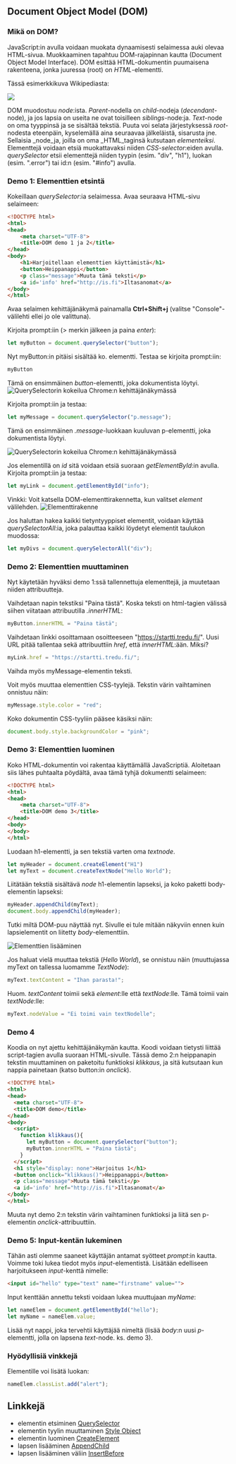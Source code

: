 ## Document Object Model (DOM)

### Mikä on DOM?

JavaScript:in avulla voidaan muokata dynaamisesti selaimessa auki olevaa HTML-sivua. Muokkaaminen tapahtuu DOM-rajapinnan kautta (Document Object Model Interface). DOM esittää HTML-dokumentin puumaisena rakenteena, jonka juuressa (root) on _HTML_-elementti.  

Tässä esimerkkikuva Wikipediasta:

![](https://upload.wikimedia.org/wikipedia/commons/thumb/5/5a/DOM-model.svg/428px-DOM-model.svg.png)

DOM muodostuu _node_:ista. _Parent_-nodella on _child_-nodeja (_decendant_-node), ja jos lapsia on useita ne ovat toisilleen _siblings_-node:ja. _Text_-node on oma tyyppinsä ja se sisältää tekstiä. Puuta voi selata järjestyksessä _root_-nodesta eteenpäin, kyselemällä aina seuraavaa jälkeläistä, sisarusta jne. Sellaisia _node_ja, joilla on oma _HTML_taginsä kutsutaan _elementeiksi_. Elementtejä voidaan etsiä muokattavaksi niiden _CSS-selector_:eiden avulla. _querySelector_ etsii elementtejä niiden tyypin (esim. "div", "h1"), luokan (esim. ".error") tai id:n (esim. "#info") avulla.  

### Demo 1: Elementtien etsintä
Kokeillaan _querySelector_:ia selaimessa. Avaa seuraava HTML-sivu selaimeen:

```html
<!DOCTYPE html>
<html>
<head>
    <meta charset="UTF-8">
    <title>DOM demo 1 ja 2</title>
</head>
<body>
    <h1>Harjoitellaan elementtien käyttämistä</h1>
    <button>Heippanappi</button>
    <p class="message">Muuta tämä teksti</p>
    <a id='info' href="http://is.fi">Iltasanomat</a>
</body>
</html>
```

Avaa selaimen kehittäjänäkymä painamalla **Ctrl+Shift+j** (valitse "Console"-välilehti ellei jo ole valittuna).

Kirjoita prompt:iin (> merkin jälkeen ja paina *enter*):

```js
let myButton = document.querySelector("button");
```

Nyt myButton:in pitäisi sisältää ko. elementti. Testaa se kirjoita prompt:iin:

```js
myButton
```

Tämä on ensimmäinen _button_-elementti, joka dokumentista löytyi.
![QuerySelectorin kokeilua Chrome:n kehittäjänäkymässä](./img/queryselector_button.PNG)

Kirjoita prompt:iin ja testaa:

```js
let myMessage = document.querySelector("p.message");
```

Tämä on ensimmäinen _.message_-luokkaan kuuluvan p-elementti, joka dokumentista löytyi.

![QuerySelectorin kokeilua Chrome:n kehittäjänäkymässä](./img/queryselector_p.message.PNG)

Jos elementillä on _id_ sitä voidaan etsiä suoraan _getElementById_:in avulla. Kirjoita prompt:iin ja testaa:

```js
let myLink = document.getElementById("info");
```

Vinkki: Voit katsella DOM-elementtirakennetta, kun valitset *element* välilehden.
![Elementtirakenne](img/element_view.PNG)

Jos haluttan hakea kaikki tietyntyyppiset elementit, voidaan käyttää *querySelectorAll*:ia, joka palauttaa kaikki löydetyt elementit taulukon muodossa:

```js
let myDivs = document.querySelectorAll("div");
```

### Demo 2: Elementtien muuttaminen

Nyt käytetään hyväksi demo 1:ssä tallennettuja elementtejä, ja muutetaan niiden attribuutteja.

Vaihdetaan napin tekstiksi "Paina tästä". Koska teksti on html-tagien välissä siihen viitataan attribuutilla *.innerHTML*:

```js
myButton.innerHTML = "Paina tästä";
```

Vaihdetaan linkki osoittamaan osoitteeseen "https://startti.tredu.fi/". Uusi URL pitää tallentaa sekä attribuuttiin *href*, että *innerHTML*:ään. Miksi?

```js
myLink.href = "https://startti.tredu.fi/";
```

Vaihda myös myMessage-elementin teksti.

Voit myös muuttaa elementtien CSS-tyylejä. Tekstin värin vaihtaminen onnistuu näin:

```js
myMessage.style.color = "red";
```

Koko dokumentin CSS-tyyliin pääsee käsiksi näin:

```js
document.body.style.backgroundColor = "pink";
```

### Demo 3: Elementtien luominen

Koko HTML-dokumentin voi rakentaa käyttämällä JavaScriptiä. Aloitetaan siis lähes puhtaalta pöydältä, avaa tämä tyhjä dokumentti selaimeen:

```html
<!DOCTYPE html>
<html>
<head>
    <meta charset="UTF-8">
    <title>DOM demo 3</title>
</head>
<body>
</body>
</html>
```

Luodaan h1-elementti, ja sen tekstiä varten oma *textnode*.

```js
let myHeader = document.createElement("H1")
let myText = document.createTextNode("Hello World");
```

Liitätään tekstiä sisältävä *node* h1-elementin lapseksi, ja koko paketti body-elementin lapseksi:

```js
myHeader.appendChild(myText);
document.body.appendChild(myHeader);
```

Tutki miltä DOM-puu näyttää nyt. Sivulle ei tule mitään näkyviin ennen kuin lapsielementit on liitetty *body*-elementtiin.

![Elementtien lisääminen](img/hello_world.PNG)

Jos haluat vielä muuttaa tekstiä (*Hello World*), se onnistuu näin (muuttujassa myText on tallessa luomamme *TextNode*):

```js
myText.textContent = "Ihan parasta!";
```

Huom. *textContent* toimii sekä *element*:lle että *textNode*:lle. Tämä toimii vain *textNode*:lle: 

```js
myText.nodeValue = "Ei toimi vain textNodelle";
```

### Demo 4

Koodia on nyt ajettu kehittäjänäkymän kautta. Koodi voidaan tietysti liittää script-tagien avulla suoraan HTML-sivulle. Tässä demo 2:n heippanapin tekstin muuttaminen on paketoitu funktioksi *klikkaus*, ja sitä kutsutaan kun nappia painetaan (katso button:in *onclick*).

```html
<!DOCTYPE html>
<html>
<head>
  <meta charset="UTF-8">
  <title>DOM demo</title>
</head>
<body>
  <script>
    function klikkaus(){
      let myButton = document.querySelector("button");
      myButton.innerHTML = "Paina tästä";
    }
  </script>
  <h1 style="display: none">Harjoitus 1</h1>
  <button onclick="klikkaus()">Heippanappi</button>
  <p class="message">Muuta tämä teksti</p>
  <a id='info' href="http://is.fi">Iltasanomat</a>
</body>
</html>
```

Muuta nyt demo 2:n tekstin värin vaihtaminen funktioksi ja liitä sen p-elementin *onclick*-attribuuttiin.

### Demo 5: Input-kentän lukeminen

Tähän asti olemme saaneet käyttäjän antamat syötteet _prompt_:in kautta. Voimme toki lukea tiedot myös _input_-elementistä. Lisätään edelliseen harjoitukseen _input_-kenttä nimelle:

```html
<input id="hello" type="text" name="firstname" value="">
```

Input kenttään annettu teksti voidaan lukea muuttujaan _myName_:

```js
let nameElem = document.getElementById("hello");
let myName = nameElem.value;
```

Lisää nyt nappi, joka tervehtii käyttäjää nimeltä (lisää _body_:n uusi _p_-elementti, jolla on lapsena _text_-node. ks. demo 3).

### Hyödyllisiä vinkkejä

Elementille voi lisätä luokan:

```js
nameElem.classList.add("alert");
```



## Linkkejä

- elementin etsiminen [QuerySelector](https://www.w3schools.com/jsref/met_document_queryselector.asp)
- elementin tyylin muuttaminen [Style Object](https://www.w3schools.com/jsref/dom_obj_style.asp)
- elementin luominen [CreateElement](https://www.w3schools.com/jsref/met_document_createelement.asp)
- lapsen lisääminen [AppendChild](https://www.w3schools.com/jsref/met_node_appendchild.asp)
- lapsen lisääminen väliin [InsertBefore](https://www.w3schools.com/jsref/met_node_insertbefore.asp)